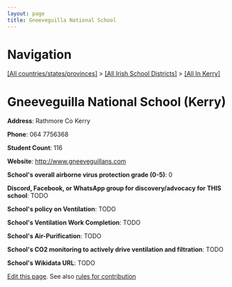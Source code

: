 ```yaml
---
layout: page
title: Gneeveguilla National School
---
```

# Navigation

[[All countries/states/provinces]](../../..) > [[All Irish School Districts]](../..) > [[All In Kerry]](..)

# Gneeveguilla National School (Kerry)

**Address**: Rathmore Co Kerry

**Phone**: 064 7756368

**Student Count**: 116

**Website**: <http://www.gneeveguillans.com>

**School's overall airborne virus protection grade (0-5)**: 0

**Discord, Facebook, or WhatsApp group for discovery/advocacy for THIS school**: TODO

**School's policy on Ventilation**: TODO

**School's Ventilation Work Completion**: TODO

**School's Air-Purification**: TODO

**School's CO2 monitoring to actively drive ventilation and filtration**: TODO

**School's Wikidata URL**: TODO


[Edit this page](https://github.com/ventilate-schools/Ireland/edit/main/./Kerry/Gneeveguilla_National_School.md). See also [rules for contribution](../../../contribution-rules/)